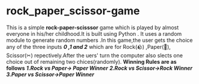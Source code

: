 # rock_paper_scissor-game
This is a simple __rock-paper-scisssor__ game which is played by almost everyone in his/her childhood.It is built using Python .
It uses a random module to generate random numbers .In this game,the user gets the choice any of the three inputs ***0 ,1 and 2*** which are for Rock(🪨) ,Paper(📄), Scissor(✂)  repectively.After the uers' turn the computer also slects one choice out of remaining two chices(randomly).
**Winning Rules are as follows**
***1.Rock vs Paper-> Paper Winner***
***2.Rock vs Scissor->Rock Winner***
***3.Paper vs Scissor->Paper Winner***
